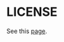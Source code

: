 # LICENSE

See this [page](https://github.com/HL2-Mods-Legacy-Project/poc-hl2-legacy-docs/blob/master/docs/mod-repositories.md).